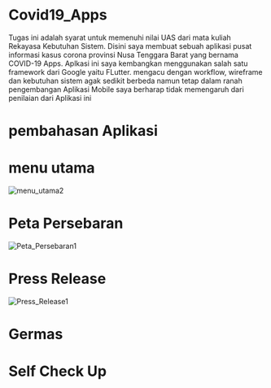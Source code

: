 # Covid19_Apps

Tugas ini adalah syarat untuk memenuhi nilai UAS dari mata kuliah Rekayasa Kebutuhan Sistem. Disini saya membuat sebuah aplikasi pusat informasi kasus corona provinsi Nusa Tenggara Barat yang bernama COVID-19 Apps. Aplkasi ini saya kembangkan menggunakan salah satu framework dari Google yaitu FLutter. mengacu dengan workflow, wireframe dan kebutuhan sistem agak sedikit berbeda namun tetap dalam ranah pengembangan Aplikasi Mobile saya berharap tidak memengaruh dari penilaian dari Aplikasi ini

# pembahasan Aplikasi
  # menu utama 
  ![menu_utama2](https://user-images.githubusercontent.com/48081025/106420932-ae797700-6496-11eb-94bd-4016af8b3f5e.jpg)
  # Peta Persebaran
  ![Peta_Persebaran1](https://user-images.githubusercontent.com/48081025/106418442-4a07e900-6491-11eb-81d3-e8602c75e35a.jpg)
  # Press Release
  ![Press_Release1](https://user-images.githubusercontent.com/48081025/106421144-29429200-6497-11eb-9d99-ff681302fc2e.jpg)
  # Germas
  # Self Check Up
  
  

  
